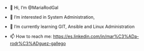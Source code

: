 - 👋 Hi, I’m @MariaRodGal
- 👀 I’m interested in System Administration, 
- 🌱 I’m currently learning GIT, Ansible and Linux Administration

- 📫 How to reach me: https://es.linkedin.com/in/mar%C3%ADa-rodr%C3%ADguez-gallego

<!---
MariaRodGal/MariaRodGal is a ✨ special ✨ repository because its `README.md` (this file) appears on your GitHub profile.
You can click the Preview link to take a look at your changes.
--->
